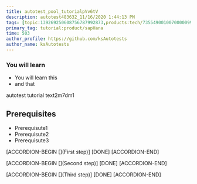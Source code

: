 ```yaml
---
title: autotest_pool_tutorialpVv6tV
description: autotest483632_11/16/2020 1:44:13 PM
tags: [topic:139269250608756787992873,products:tech/73554900100700000996,tutorial:experience/advanced]
primary_tag: tutorial:product/sapHana
time: 503
author_profile: https://github.com/ksAutotests
author_name: ksAutotests
---
```

### You will learn
- You will learn this
- and that

autotest tutorial text2m7dm1

## Prerequisites
- Prerequisute1
- Prerequisute2
- Prerequisute3

[ACCORDION-BEGIN [](First step)]
[DONE]
[ACCORDION-END]

[ACCORDION-BEGIN [](Second step)]
[DONE]
[ACCORDION-END]

[ACCORDION-BEGIN [](Third step)]
[DONE]
[ACCORDION-END]

